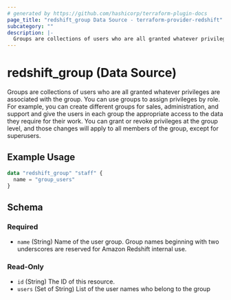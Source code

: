 ```yaml
---
# generated by https://github.com/hashicorp/terraform-plugin-docs
page_title: "redshift_group Data Source - terraform-provider-redshift"
subcategory: ""
description: |-
  Groups are collections of users who are all granted whatever privileges are associated with the group. You can use groups to assign privileges by role. For example, you can create different groups for sales, administration, and support and give the users in each group the appropriate access to the data they require for their work. You can grant or revoke privileges at the group level, and those changes will apply to all members of the group, except for superusers.
---
```


# redshift_group (Data Source)

Groups are collections of users who are all granted whatever privileges are associated with the group. You can use groups to assign privileges by role. For example, you can create different groups for sales, administration, and support and give the users in each group the appropriate access to the data they require for their work. You can grant or revoke privileges at the group level, and those changes will apply to all members of the group, except for superusers.

## Example Usage

```terraform
data "redshift_group" "staff" {
  name = "group_users"
}
```

<!-- schema generated by tfplugindocs -->
## Schema

### Required

- `name` (String) Name of the user group. Group names beginning with two underscores are reserved for Amazon Redshift internal use.

### Read-Only

- `id` (String) The ID of this resource.
- `users` (Set of String) List of the user names who belong to the group
